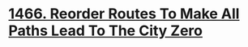 # [1466. Reorder Routes To Make All Paths Lead To The City Zero](https://leetcode.com/problems/reorder-routes-to-make-all-paths-lead-to-the-city-zero)